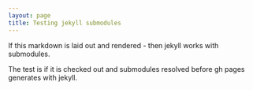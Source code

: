 ```yaml
---
layout: page
title: Testing jekyll submodules
---
```

If this markdown is laid out and rendered - then jekyll works with submodules.

The test is if it is checked out and submodules resolved before gh pages generates with jekyll.

